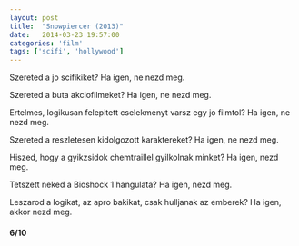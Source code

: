 ```yaml
---
layout: post
title:  "Snowpiercer (2013)"
date:   2014-03-23 19:57:00
categories: 'film'
tags: ['scifi', 'hollywood']
---
```


Szereted a jo scifikiket? Ha igen, ne nezd meg.

Szereted a buta akciofilmeket? Ha igen, ne nezd meg.

Ertelmes, logikusan felepitett cselekmenyt varsz egy jo filmtol? Ha igen, ne nezd meg.

Szereted a reszletesen kidolgozott karaktereket? Ha igen, ne nezd meg.

Hiszed, hogy a gyikzsidok chemtraillel gyilkolnak minket? Ha igen, nezd meg.

Tetszett neked a Bioshock 1 hangulata? Ha igen, nezd meg.

Leszarod a logikat, az apro bakikat, csak hulljanak az emberek? Ha igen, akkor nezd meg.

<h4>6/10</h4>